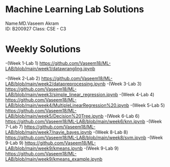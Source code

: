 # Machine Learning Lab Solutions

Name:MD.Vaseem Akram  
ID: B200927
Class: CSE - C3


# Weekly Solutions

-(Week 1-Lab 1) https://github.com/Vaseem18/ML-LAB/blob/main/week1/datawrangling.ipynb


-(Week 2-Lab 2) https://github.com/Vaseem18/ML-LAB/blob/main/week2/datapreprocessing.ipynb
-(Week 3-Lab 3) https://github.com/Vaseem18/ML-LAB/blob/main/week3/simple_linear_regression.ipynb
-(Week 4-Lab 4) https://github.com/Vaseem18/ML-LAB/blob/main/week4/MultipleLinearRegression%20.ipynb
-(Week 5-Lab 5) https://github.com/Vaseem18/ML-LAB/blob/main/week5/Decision%20Tree.ipynb
-(Week 6-Lab 6) https://github.com/Vaseem18/ML-LAB/blob/main/week6/knn.ipynb
-(Week 7-Lab 7) https://github.com/Vaseem18/ML-LAB/blob/main/week7/navie_bayes.ipynb
-(Week 8-Lab 8) https://github.com/Vaseem18/ML-LAB/blob/main/week8/svm.ipynb
-(Week 9-Lab 9) https://github.com/Vaseem18/ML-LAB/blob/main/week9/kmeans.ipynb
-(Week 9-Lab 9) https://github.com/Vaseem18/ML-LAB/blob/main/week9/kmeans_example.ipynb
